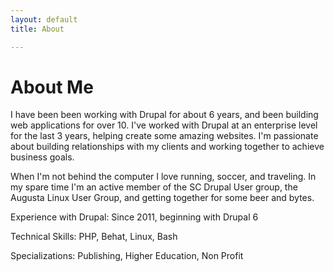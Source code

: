 ```yaml
---
layout: default
title: About

---
```

# About Me

I have been been working with Drupal for about 6 years, and been building web applications for over 10. I've worked with Drupal at an enterprise level for the last 3 years, helping create some amazing websites. I'm passionate about building relationships with my clients and working together to achieve business goals. 

When I'm not behind the computer I love running, soccer, and traveling. In my spare time I'm an active member of the SC Drupal User group, the Augusta Linux User Group, and getting together for some beer and bytes.
  
  
Experience with Drupal: Since 2011, beginning with Drupal 6

Technical Skills: PHP, Behat, Linux, Bash

Specializations: Publishing, Higher Education, Non Profit